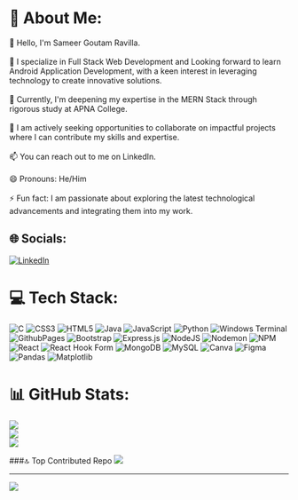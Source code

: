 # 💫 About Me:
👋 Hello, I'm Sameer Goutam Ravilla.<br><br>👀 I specialize in Full Stack Web Development and Looking forward to learn Android Application Development, with a keen interest in leveraging technology to create innovative solutions.<br><br>🌱 Currently, I'm deepening my expertise in the MERN Stack through rigorous study at APNA College.<br><br>💼 I am actively seeking opportunities to collaborate on impactful projects where I can contribute my skills and expertise.<br><br>📫 You can reach out to me on LinkedIn.<br><br>😄 Pronouns: He/Him<br><br>⚡ Fun fact: I am passionate about exploring the latest technological advancements and integrating them into my work.


## 🌐 Socials:
[![LinkedIn](https://img.shields.io/badge/LinkedIn-%230077B5.svg?logo=linkedin&logoColor=white)](https://linkedin.com/in/Sameer-Goutam06) 

# 💻 Tech Stack:
![C](https://img.shields.io/badge/c-%2300599C.svg?style=for-the-badge&logo=c&logoColor=white) ![CSS3](https://img.shields.io/badge/css3-%231572B6.svg?style=for-the-badge&logo=css3&logoColor=white) ![HTML5](https://img.shields.io/badge/html5-%23E34F26.svg?style=for-the-badge&logo=html5&logoColor=white) ![Java](https://img.shields.io/badge/java-%23ED8B00.svg?style=for-the-badge&logo=openjdk&logoColor=white) ![JavaScript](https://img.shields.io/badge/javascript-%23323330.svg?style=for-the-badge&logo=javascript&logoColor=%23F7DF1E) ![Python](https://img.shields.io/badge/python-3670A0?style=for-the-badge&logo=python&logoColor=ffdd54) ![Windows Terminal](https://img.shields.io/badge/Windows%20Terminal-%234D4D4D.svg?style=for-the-badge&logo=windows-terminal&logoColor=white) ![GithubPages](https://img.shields.io/badge/github%20pages-121013?style=for-the-badge&logo=github&logoColor=white) ![Bootstrap](https://img.shields.io/badge/bootstrap-%238511FA.svg?style=for-the-badge&logo=bootstrap&logoColor=white) ![Express.js](https://img.shields.io/badge/express.js-%23404d59.svg?style=for-the-badge&logo=express&logoColor=%2361DAFB) ![NodeJS](https://img.shields.io/badge/node.js-6DA55F?style=for-the-badge&logo=node.js&logoColor=white) ![Nodemon](https://img.shields.io/badge/NODEMON-%23323330.svg?style=for-the-badge&logo=nodemon&logoColor=%BBDEAD) ![NPM](https://img.shields.io/badge/NPM-%23CB3837.svg?style=for-the-badge&logo=npm&logoColor=white) ![React](https://img.shields.io/badge/react-%2320232a.svg?style=for-the-badge&logo=react&logoColor=%2361DAFB) ![React Hook Form](https://img.shields.io/badge/React%20Hook%20Form-%23EC5990.svg?style=for-the-badge&logo=reacthookform&logoColor=white) ![MongoDB](https://img.shields.io/badge/MongoDB-%234ea94b.svg?style=for-the-badge&logo=mongodb&logoColor=white) ![MySQL](https://img.shields.io/badge/mysql-%2300000f.svg?style=for-the-badge&logo=mysql&logoColor=white) ![Canva](https://img.shields.io/badge/Canva-%2300C4CC.svg?style=for-the-badge&logo=Canva&logoColor=white) ![Figma](https://img.shields.io/badge/figma-%23F24E1E.svg?style=for-the-badge&logo=figma&logoColor=white) ![Pandas](https://img.shields.io/badge/pandas-%23150458.svg?style=for-the-badge&logo=pandas&logoColor=white) ![Matplotlib](https://img.shields.io/badge/Matplotlib-%23ffffff.svg?style=for-the-badge&logo=Matplotlib&logoColor=black)
# 📊 GitHub Stats:
![](https://github-readme-stats.vercel.app/api?username=Sameer-Goutam06&theme=dark&hide_border=false&include_all_commits=false&count_private=false)<br/>
![](https://github-readme-streak-stats.herokuapp.com/?user=Sameer-Goutam06&theme=dark&hide_border=false)<br/>
![](https://github-readme-stats.vercel.app/api/top-langs/?username=Sameer-Goutam06&theme=dark&hide_border=false&include_all_commits=false&count_private=false&layout=compact)

###🔝 Top Contributed Repo
![](https://github-contributor-stats.vercel.app/api?username=Sameer-Goutam06&limit=5&theme=onedark&combine_all_yearly_contributions=true)

---
[![](https://visitcount.itsvg.in/api?id=Sameer-Goutam06&icon=0&color=0)](https://visitcount.itsvg.in)

<!-- Proudly created with GPRM ( https://gprm.itsvg.in ) -->
